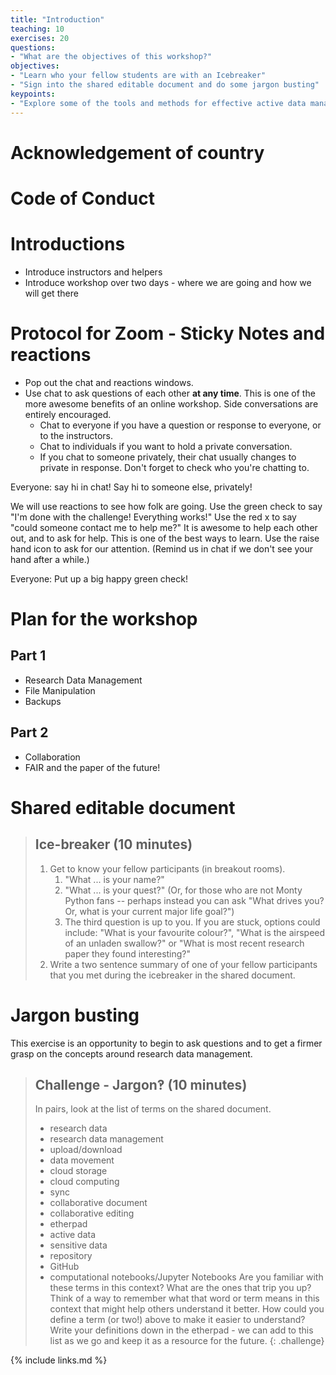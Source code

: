 ```yaml
---
title: "Introduction"
teaching: 10
exercises: 20
questions:
- "What are the objectives of this workshop?"
objectives:
- "Learn who your fellow students are with an Icebreaker"
- "Sign into the shared editable document and do some jargon busting"
keypoints:
- "Explore some of the tools and methods for effective active data management."
---
```


# Acknowledgement of country

# Code of Conduct

# Introductions

* Introduce instructors and helpers
* Introduce workshop over two days - where we are going and how we will get there

# Protocol for Zoom - Sticky Notes and reactions

* Pop out the chat and reactions windows.
* Use chat to ask questions of each other **at any time**. This is one of the more awesome benefits of an online workshop. Side conversations are entirely encouraged.
    * Chat to everyone if you have a question or response to everyone, or to the instructors.
    * Chat to individuals if you want to hold a private conversation. 
    * If you chat to someone privately, their chat usually changes to private in response. Don't forget to check who you're chatting to.

Everyone: say hi in chat! Say hi to someone else, privately!

We will use reactions to see how folk are going. Use the green check to say "I'm done with the challenge! Everything works!" Use the red x to say "could someone contact me to help me?" It is awesome to help each other out, and to ask for help. This is one of the best ways to learn. Use the raise hand icon to ask for our attention. (Remind us in chat if we don't see your hand after a while.)

Everyone: Put up a big happy green check!

# Plan for the workshop

## Part 1

* Research Data Management
* File Manipulation
* Backups

## Part 2

* Collaboration
* FAIR and the paper of the future!


# Shared editable document

> ## Ice-breaker (10 minutes)
>
> 1. Get to know your fellow participants (in breakout rooms).
>    1. "What ... is your name?"
>    1. "What ... is your quest?" (Or, for those who are not Monty Python fans -- perhaps instead you can ask "What drives you? Or, what is your current major life goal?")
>    1. The third question is up to you. If you are stuck, options could include: "What is your favourite colour?", "What is the airspeed of an unladen swallow?" or "What is most recent research paper they found interesting?"
> 1. Write a two sentence summary of one of your fellow participants that you met during the icebreaker in the shared document.

# Jargon busting

This exercise is an opportunity to begin to ask questions and to get a firmer grasp on the concepts around research data management.

> ## Challenge - Jargon‽ (10 minutes)
>
> In pairs, look at the list of terms on the shared document.
>
> * research data
> * research data management
> * upload/download
> * data movement
> * cloud storage
> * cloud computing
> * sync
> * collaborative document
> * collaborative editing
> * etherpad
> * active data
> * sensitive data
> * repository
> * GitHub
> * computational notebooks/Jupyter Notebooks
> Are you familiar with these terms in this context? What are the ones that trip you up? Think of a way to remember what that word or term means in this context that might help others understand it better. How could you define a term (or two!) above to make it easier to understand? Write your definitions down in the etherpad - we can add to this list as we go and keep it as a resource for the future.
{: .challenge}










{% include links.md %}
